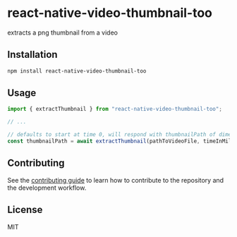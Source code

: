 # react-native-video-thumbnail-too

extracts a png thumbnail from a video

## Installation

```sh
npm install react-native-video-thumbnail-too
```

## Usage

```js
import { extractThumbnail } from "react-native-video-thumbnail-too";

// ...

// defaults to start at time 0, will respond with thumbnailPath of dimensions matching video
const thumbnailPath = await extractThumbnail(pathToVideoFile, timeInMilliseconds);
```

## Contributing

See the [contributing guide](CONTRIBUTING.md) to learn how to contribute to the repository and the development workflow.

## License

MIT
